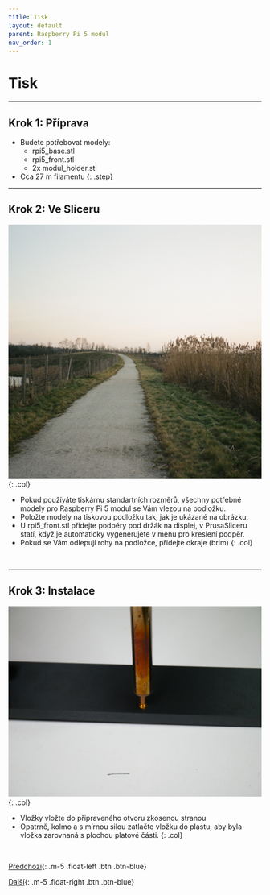 ```yaml
---
title: Tisk
layout: default
parent: Raspberry Pi 5 modul
nav_order: 1
---
```

# Tisk

---

## **Krok 1:** Příprava

- Budete potřebovat modely:
    - rpi5_base.stl
    - rpi5_front.stl
    - 2x modul_holder.stl
- Cca 27 m filamentu
{: .step}
---

## **Krok 2:** Ve Sliceru
![alt](/images/000518670034.jpg){: .col}
- Pokud používáte tiskárnu standartních rozměrů, všechny potřebné modely pro Raspberry Pi 5 modul se Vám vlezou na podložku.
- Položte modely na tiskovou podložku tak, jak je ukázané na obrázku.
- U rpi5_front.stl přidejte podpěry pod držák na displej, v PrusaSliceru statí, když je automaticky vygenerujete v menu pro kreslení podpěr.
- Pokud se Vám odlepují rohy na podložce, přidejte okraje (brim)
{: .col}
<br style="clear: left;" />

---

## **Krok 3:** Instalace
![alt](/images/P1470372.JPG){: .col}
-	Vložky vložte do připraveného otvoru zkosenou stranou
-	Opatrně, kolmo a s mírnou silou zatlačte vložku do plastu, aby byla vložka zarovnaná s plochou platové části.
{: .col}
<br style="clear: left;" />

[Předchozí](../){: .m-5 .float-left .btn .btn-blue}

[Další](../sestaveni){: .m-5 .float-right .btn .btn-blue}
